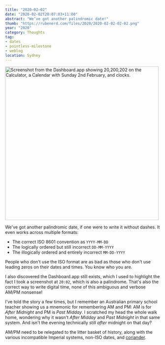 ```yaml
---
title: "2020–02–02"
date: "2020-02-02T20:07:03+11:00"
abstract: "We’ve got another palindromic date!"
thumb: "https://rubenerd.com/files/2020/2020-02-02-02-02.png"
year: "2020"
category: Thoughts
tag:
- dates
- pointless-milestone
- weblog
location: Sydney
---
```

<p><img src="https://rubenerd.com/files/2020/20200202-2002.png" alt="Screenshot from the Dashboard.app showing 20,200,202 on the Calculator, a Calendar with Sunday 2nd February, and clocks." style="width:500px" /></p>

We've got another palindromic date, if one were to write it without dashes. It even works across multiple formats:

* The correct ISO 8601 convention as `YYYY-MM-DD`
* The logically ordered but still incorrect `DD-MM-YYYY`
* The illogically ordered and entirely incorrect `MM-DD-YYYY`

People who don't use the ISO format are as bad as those who don't use leading zeros on their dates and times. You know who you are.

I also discovered the Dashboard.app still exists, which I used to highlight the fact I took a screenshot at `20:02`, which is also a palindrome. That's also the correct way to write digital time, none of this ambiguous and verbose AM/PM nonsense!

I've told the story a few times, but I remember an Australian primary school teacher showing us a mnemonic for remembering AM and PM: AM is for *After Midnight* and PM is *Past Midday*. I scratched my head the whole walk home, wondering why it wasn't *After Midday* and *Past Midnight* in that same system. And isn't the evening technically still *after* midnight on that day?

AM/PM need to be relegated to the litter basket of history, along with the various incompatible Imperial systems, non-ISO dates, and [coriander](https://www.nature.com/news/soapy-taste-of-coriander-linked-to-genetic-variants-1.11398).
